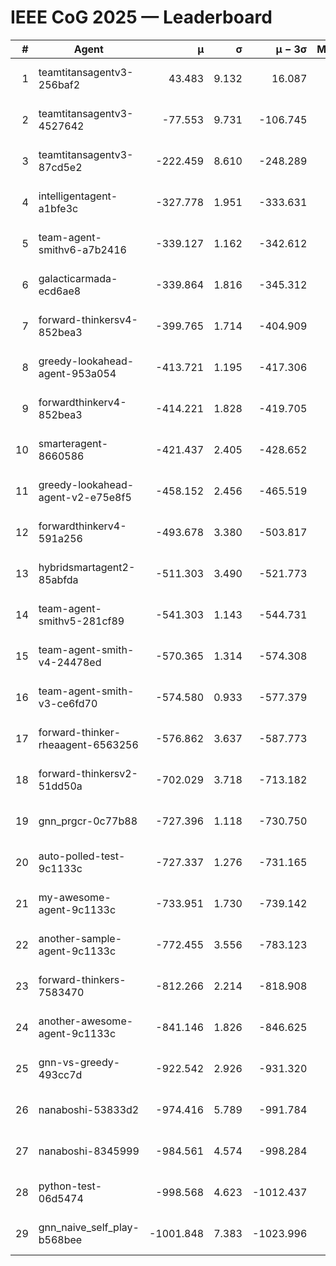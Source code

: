 # IEEE CoG 2025 — Leaderboard

| # | Agent | μ | σ | μ − 3σ | Matches | Updated |
|---:|---|---:|---:|---:|---:|---|
| 1 | teamtitansagentv3-256baf2 | 43.483 | 9.132 | 16.087 | 21276 | 2025-08-25 03:45 |
| 2 | teamtitansagentv3-4527642 | -77.553 | 9.731 | -106.745 | 20710 | 2025-08-25 03:45 |
| 3 | teamtitansagentv3-87cd5e2 | -222.459 | 8.610 | -248.289 | 21446 | 2025-08-25 03:45 |
| 4 | intelligentagent-a1bfe3c | -327.778 | 1.951 | -333.631 | 17756 | 2025-08-25 03:45 |
| 5 | team-agent-smithv6-a7b2416 | -339.127 | 1.162 | -342.612 | 20600 | 2025-08-25 03:45 |
| 6 | galacticarmada-ecd6ae8 | -339.864 | 1.816 | -345.312 | 19380 | 2025-08-25 03:45 |
| 7 | forward-thinkersv4-852bea3 | -399.765 | 1.714 | -404.909 | 16972 | 2025-08-25 03:45 |
| 8 | greedy-lookahead-agent-953a054 | -413.721 | 1.195 | -417.306 | 19108 | 2025-08-25 03:45 |
| 9 | forwardthinkerv4-852bea3 | -414.221 | 1.828 | -419.705 | 17630 | 2025-08-25 03:45 |
| 10 | smarteragent-8660586 | -421.437 | 2.405 | -428.652 | 17753 | 2025-08-25 03:45 |
| 11 | greedy-lookahead-agent-v2-e75e8f5 | -458.152 | 2.456 | -465.519 | 21368 | 2025-08-25 03:45 |
| 12 | forwardthinkerv4-591a256 | -493.678 | 3.380 | -503.817 | 17269 | 2025-08-25 03:45 |
| 13 | hybridsmartagent2-85abfda | -511.303 | 3.490 | -521.773 | 17376 | 2025-08-25 03:45 |
| 14 | team-agent-smithv5-281cf89 | -541.303 | 1.143 | -544.731 | 20080 | 2025-08-25 03:45 |
| 15 | team-agent-smith-v4-24478ed | -570.365 | 1.314 | -574.308 | 21076 | 2025-08-25 03:45 |
| 16 | team-agent-smith-v3-ce6fd70 | -574.580 | 0.933 | -577.379 | 21616 | 2025-08-25 03:45 |
| 17 | forward-thinker-rheaagent-6563256 | -576.862 | 3.637 | -587.773 | 19528 | 2025-08-25 03:45 |
| 18 | forward-thinkersv2-51dd50a | -702.029 | 3.718 | -713.182 | 20188 | 2025-08-25 03:45 |
| 19 | gnn_prgcr-0c77b88 | -727.396 | 1.118 | -730.750 | 18240 | 2025-08-25 03:45 |
| 20 | auto-polled-test-9c1133c | -727.337 | 1.276 | -731.165 | 21440 | 2025-08-25 03:45 |
| 21 | my-awesome-agent-9c1133c | -733.951 | 1.730 | -739.142 | 21080 | 2025-08-25 03:45 |
| 22 | another-sample-agent-9c1133c | -772.455 | 3.556 | -783.123 | 20980 | 2025-08-25 03:45 |
| 23 | forward-thinkers-7583470 | -812.266 | 2.214 | -818.908 | 18880 | 2025-08-25 03:45 |
| 24 | another-awesome-agent-9c1133c | -841.146 | 1.826 | -846.625 | 22200 | 2025-08-25 03:45 |
| 25 | gnn-vs-greedy-493cc7d | -922.542 | 2.926 | -931.320 | 16140 | 2025-08-25 03:45 |
| 26 | nanaboshi-53833d2 | -974.416 | 5.789 | -991.784 | 16280 | 2025-08-25 03:45 |
| 27 | nanaboshi-8345999 | -984.561 | 4.574 | -998.284 | 17010 | 2025-08-25 03:45 |
| 28 | python-test-06d5474 | -998.568 | 4.623 | -1012.437 | 16710 | 2025-08-25 03:45 |
| 29 | gnn_naive_self_play-b568bee | -1001.848 | 7.383 | -1023.996 | 16800 | 2025-08-25 03:45 |
